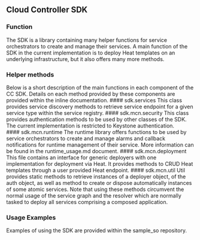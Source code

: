## Cloud Controller SDK

### Function
The SDK is a library containing many helper functions for service orchestrators to create and manage their services. A main function of the SDK in the current implementation is to deploy Heat templates on an underlying infrastructure, but it also offers many more methods.

### Helper methods
Below is a short description of the main functions in each component of the CC SDK. Details on each method provided by these components are provided within the inline documentation.
#### sdk.services
This class provides service discovery methods to retrieve service endpoint for a given service type within the service registry.
#### sdk.mcn.security
This class provides authentication methods to be used by other classes of the SDK. The current implementation is restricted to Keystone authentication.
#### sdk.mcn.runtime
The runtime library offers functions to be used by service orchestrators to create and manage alarms and callback notifications for runtime management of their service. More information can be found in the runtime_usage.md document.
#### sdk.mcn.deployment
This file contains an interface for generic deployers with one implementation for deployment via Heat. It provides methods to CRUD Heat templates through a user provided Heat endpoint.
#### sdk.mcn.util
Util provides static methods to retrieve instances of a deployer object, of the auth object, as well as method to create or dispose automatically instances of some atomic services. Note that using these methods circumvent the normal usage of the service graph and the resolver which are normally tasked to deploy all services comprising a composed application.

### Usage Examples
Examples of using the SDK are provided within the sample_so repository.